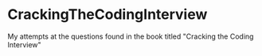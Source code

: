# CrackingTheCodingInterview
My attempts at the questions found in the book titled "Cracking the Coding Interview"
